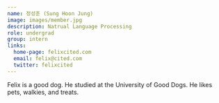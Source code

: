 ```yaml
---
name: 정성훈 (Sung Hoon Jung)
image: images/member.jpg
description: Natrual Language Processing
role: undergrad
group: intern
links:
  home-page: felixcited.com
  email: felix@cited.com
  twitter: felixcited
---
```


Felix is a good dog.
He studied at the University of Good Dogs.
He likes pets, walkies, and treats.
